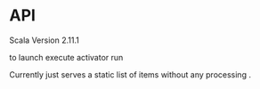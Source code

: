 API
======



Scala Version 2.11.1

to launch execute activator run

Currently just serves a static list of items without any processing .